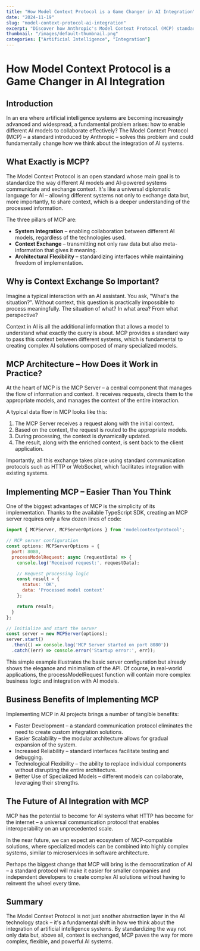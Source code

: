```yaml
---
title: "How Model Context Protocol is a Game Changer in AI Integration"
date: "2024-11-19"
slug: "model-context-protocol-ai-integration"
excerpt: "Discover how Anthropic's Model Context Protocol (MCP) standardizes communication and context sharing between AI models, revolutionizing AI integration."
thumbnail: "/images/default-thumbnail.png"
categories: ["Artificial Intelligence", "Integration"]
---
```


# How Model Context Protocol is a Game Changer in AI Integration

## Introduction
In an era where artificial intelligence systems are becoming increasingly advanced and widespread, a fundamental problem arises: how to enable different AI models to collaborate effectively? The Model Context Protocol (MCP) – a standard introduced by Anthropic – solves this problem and could fundamentally change how we think about the integration of AI systems.

## What Exactly is MCP?
The Model Context Protocol is an open standard whose main goal is to standardize the way different AI models and AI-powered systems communicate and exchange context. It's like a universal diplomatic language for AI – allowing different systems not only to exchange data but, more importantly, to share context, which is a deeper understanding of the processed information.

The three pillars of MCP are:

* **System Integration** – enabling collaboration between different AI models, regardless of the technologies used.
* **Context Exchange** – transmitting not only raw data but also meta-information that gives it meaning.
* **Architectural Flexibility** – standardizing interfaces while maintaining freedom of implementation.

## Why is Context Exchange So Important?
Imagine a typical interaction with an AI assistant. You ask, "What's the situation?". Without context, this question is practically impossible to process meaningfully. The situation of what? In what area? From what perspective?

Context in AI is all the additional information that allows a model to understand what exactly the query is about. MCP provides a standard way to pass this context between different systems, which is fundamental to creating complex AI solutions composed of many specialized models.

## MCP Architecture – How Does it Work in Practice?
At the heart of MCP is the MCP Server – a central component that manages the flow of information and context. It receives requests, directs them to the appropriate models, and manages the context of the entire interaction.

A typical data flow in MCP looks like this:

1.  The MCP Server receives a request along with the initial context.
2.  Based on the context, the request is routed to the appropriate models.
3.  During processing, the context is dynamically updated.
4.  The result, along with the enriched context, is sent back to the client application.

Importantly, all this exchange takes place using standard communication protocols such as HTTP or WebSocket, which facilitates integration with existing systems.

## Implementing MCP – Easier Than You Think
One of the biggest advantages of MCP is the simplicity of its implementation. Thanks to the available TypeScript SDK, creating an MCP server requires only a few dozen lines of code:

```javascript
import { MCPServer, MCPServerOptions } from 'modelcontextprotocol';

// MCP server configuration
const options: MCPServerOptions = {
  port: 8080,
  processModelRequest: async (requestData) => {
    console.log('Received request:', requestData);

    // Request processing logic
    const result = {
      status: 'OK',
      data: 'Processed model context'
    };

    return result;
  }
};

// Initialize and start the server
const server = new MCPServer(options);
server.start()
  .then(() => console.log('MCP Server started on port 8080'))
  .catch((err) => console.error('Startup error:', err));
```

This simple example illustrates the basic server configuration but already shows the elegance and minimalism of the API. Of course, in real-world applications, the processModelRequest function will contain more complex business logic and integration with AI models.

## Business Benefits of Implementing MCP

Implementing MCP in AI projects brings a number of tangible benefits:

- Faster Development – a standard communication protocol eliminates the need to create custom integration solutions.
- Easier Scalability – the modular architecture allows for gradual expansion of the system.
- Increased Reliability – standard interfaces facilitate testing and debugging.
- Technological Flexibility – the ability to replace individual components without disrupting the entire architecture.
- Better Use of Specialized Models – different models can collaborate, leveraging their strengths.

## The Future of AI Integration with MCP

MCP has the potential to become for AI systems what HTTP has become for the internet – a universal communication protocol that enables interoperability on an unprecedented scale.

In the near future, we can expect an ecosystem of MCP-compatible solutions, where specialized models can be combined into highly complex systems, similar to microservices in software architecture.

Perhaps the biggest change that MCP will bring is the democratization of AI – a standard protocol will make it easier for smaller companies and independent developers to create complex AI solutions without having to reinvent the wheel every time.

## Summary
The Model Context Protocol is not just another abstraction layer in the AI technology stack – it's a fundamental shift in how we think about the integration of artificial intelligence systems. By standardizing the way not only data but, above all, context is exchanged, MCP paves the way for more complex, flexible, and powerful AI systems.